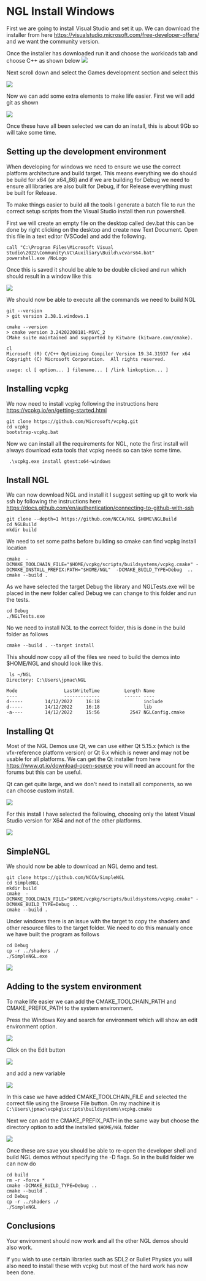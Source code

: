 
# NGL Install Windows

First we are going to install Visual Studio and set it up. We can download the installer from here https://visualstudio.microsoft.com/free-developer-offers/ and we want the community version.

Once the installer has downloaded run it and choose the workloads tab and choose C++ as shown below
![](images/VSCodePt1.png)

Next scroll down and select the Games development section and select this 

![](images/VSCodePt2.png) 

Now we can add some extra elements to make life easier. First we will add git as shown

![](images/VSCodePt3.png)

Once these have all been selected we can do an install, this is about 9Gb so will take some time.

## Setting up the development environment

When developing for windows we need to ensure we use the correct platform architecture and build target. This means everything we do should be build for x64 (or x64_86) and if we are building for Debug we need to ensure all libraries are also built for Debug, if for Release everything must be built for Release. 

To make things easier to build all the tools I generate a batch file to run the correct setup scripts from the Visual Studio install then run powershell.

First we will create an empty file on the desktop called dev.bat this can be done by right clicking on the desktop and create new Text Document. Open this file in a text editor (VSCode) and add the following.

```
call "C:\Program Files\Microsoft Visual Studio\2022\Community\VC\Auxiliary\Build\vcvars64.bat"
powershell.exe /NoLogo
```

Once this is saved it should be able to be double clicked and run which should result in a window like this

![](images/VSCodePt4.png)

We should now be able to execute all the commands we need to build NGL 

```
git --version
> git version 2.38.1.windows.1  

cmake --version
> cmake version 3.24202208181-MSVC_2
CMake suite maintained and supported by Kitware (kitware.com/cmake).  

cl
Microsoft (R) C/C++ Optimizing Compiler Version 19.34.31937 for x64
Copyright (C) Microsoft Corporation.  All rights reserved.

usage: cl [ option... ] filename... [ /link linkoption... ]  
```

## Installing vcpkg 

We now need to install vcpkg following the instructions here https://vcpkg.io/en/getting-started.html

```
git clone https://github.com/Microsoft/vcpkg.git
cd vcpkg
bootstrap-vcpkg.bat
```

Now we can install all the requirements for NGL, note the first install will always download exta tools that vcpkg needs so can take some time.

```
 .\vcpkg.exe install gtest:x64-windows
```

## Install NGL

We can now download NGL and install it I suggest setting up git to work via ssh by following the instructions here https://docs.github.com/en/authentication/connecting-to-github-with-ssh 

```
git clone --depth=1 https://github.com/NCCA/NGL $HOME\NGLBuild
cd NGLBuild
mkdir build
```

We need to set some paths before building so cmake can find vcpkg install location

```
cmake  -DCMAKE_TOOLCHAIN_FILE="$HOME/vcpkg/scripts/buildsystems/vcpkg.cmake" -DCMAKE_INSTALL_PREFIX:PATH="$HOME/NGL"  -DCMAKE_BUILD_TYPE=Debug  ..
cmake --build .
```

As we have selected the target Debug the library and NGLTests.exe will be placed in the new folder called Debug we can change to this folder and run the tests.

```
cd Debug
./NGLTests.exe
```

No we need to install NGL to the correct folder, this is done in the build folder as follows

```
cmake --build . --target install
```

This should now copy all of the files we need to build the demos into $HOME/NGL and should look like this.

```
 ls ~/NGL
Directory: C:\Users\jpmac\NGL

Mode                 LastWriteTime         Length Name
----                 -------------         ------ ----
d-----        14/12/2022     16:18                include
d-----        14/12/2022     16:18                lib
-a----        14/12/2022     15:56           2547 NGLConfig.cmake
```

## Installing Qt

Most of the NGL Demos use Qt, we can use either Qt 5.15.x (which is the vfx-reference platform version) or Qt 6.x which is newer and may not be usable for all platforms. We can get the Qt installer from here https://www.qt.io/download-open-source you will need an account for the forums but this can be useful.

Qt can get quite large, and we don't need to install all components, so we can choose custom install.

![](images/Qt1.png)

For this install I have selected the following, choosing only the latest Visual Studio version for X64 and not of the other platforms.

![](images/Qt2.png)

## SimpleNGL

We should now be able to download an NGL demo and test.

```
git clone https://github.com/NCCA/SimpleNGL 
cd SimpleNGL
mkdir build
cmake  -DCMAKE_TOOLCHAIN_FILE="$HOME/vcpkg/scripts/buildsystems/vcpkg.cmake" -DCMAKE_BUILD_TYPE=Debug ..
cmake --build .
```

Under windows there is an issue with the target to copy the shaders and other resource files to the target folder. We need to do this manually once we have built the program as follows

```
cd Debug
cp -r ../shaders ./
./SimpleNGL.exe
```

![](images/simplengl.png)

## Adding to the system environment

To make life easier we can add the CMAKE_TOOLCHAIN_PATH and CMAKE_PREFIX_PATH to the system environment. 

Press the Windows Key and search for environment which will show an edit environment option.

![](images/env1.png)

Click on the Edit button

![](images/env2.png) 

and add a new variable

![](images/env3.png)

In this case we have added CMAKE_TOOLCHAIN_FILE and selected the correct file using the Browse File button. On my machine it is ```C:\Users\jpmac\vcpkg\scripts\buildsystems\vcpkg.cmake```

Next we can add the CMAKE_PREFIX_PATH in the same way but choose the directory option to add the installed ```$HOME/NGL``` folder 

![](images/env4.pngs)

Once these are save you should be able to re-open the developer shell and build NGL demos without specifying the -D flags. So in the build folder we can now do

```
cd build
rm -r -force *
cmake -DCMAKE_BUILD_TYPE=Debug ..
cmake --build .
cd Debug
cp -r ../shaders ./
./SimpleNGL
```

## Conclusions

Your environment should now work and all the other NGL demos should also work.

If you wish to use certain libraries such as SDL2 or Bullet Physics you will also need to install these with vcpkg but most of the hard work has now been done.
